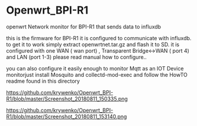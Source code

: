 # Openwrt_BPI-R1
openwrt Network monitor for BPI-R1 that sends data to influxdb


this is the firmware for BPI-R1  it is configured to communicate  with influxdb. to get it to work simply extract openwrtnet.tar.gz and flash it to SD. it is configured with one WAN ( wan port) , Transparent Bridge<->WAN ( port 4) and LAN  (port 1-3)  please read manual how to configure..

you can also configure it easily enough to monitor Mqtt as an IOT Device  monitorjust install Mosquito and collectd-mod-exec
 and follow the HowTO readme found in this directory 
 
 https://github.com/krywenko/Openwrt_BPI-R1/blob/master/Screenshot_20180811_150335.png
 
 https://github.com/krywenko/Openwrt_BPI-R1/blob/master/Screenshot_20180811_153140.png
